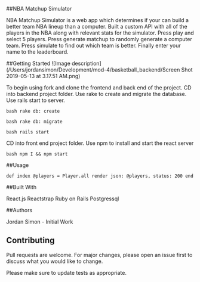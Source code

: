 ##NBA Matchup Simulator

NBA Matchup Simulator is a web app which determines if your can build a better team NBA lineup than a computer. Built a custom API with all of the players in the NBA along with relevant stats for the simulator. Press play and select 5 players. Press generate matchup to randomly generate a computer team. Press simulate to find out which team is better. Finally enter your name to the leaderboard.

##Getting Started
![Image description](/Users/jordansimon/Development/mod-4/basketball_backend/Screen Shot 2019-05-13 at 3.17.51 AM.png)

To begin using fork and clone the frontend and back end of the project. CD into backend project folder. Use rake to create and migrate the database. Use rails start to server.

` bash
rake db: create
`

` bash
rake db: migrate
`

`bash
rails start
`

CD into front end project folder. Use npm to install and start the react server

`bash
npm I && npm start
`


##Usage

`def index
@players = Player.all
render json: @players, status: 200
end`


##Built With

React.js
Reactstrap
Ruby on Rails
Postgressql

##Authors

Jordan Simon - Initial Work

## Contributing
Pull requests are welcome. For major changes, please open an issue first to discuss what you would like to change.

Please make sure to update tests as appropriate.
